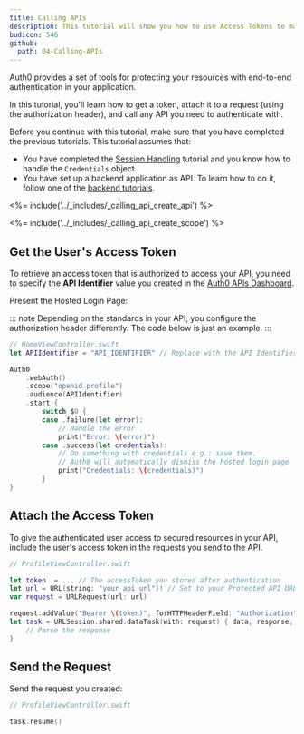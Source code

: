 ```yaml
---
title: Calling APIs
description: This tutorial will show you how to use Access Tokens to make authenticated API calls.
budicon: 546
github:
  path: 04-Calling-APIs
---
```


Auth0 provides a set of tools for protecting your resources with end-to-end authentication in your application. 

In this tutorial, you'll learn how to get a token, attach it to a request (using the authorization header), and call any API you need to authenticate with. 

Before you continue with this tutorial, make sure that you have completed the previous tutorials. This tutorial assumes that:
* You have completed the [Session Handling](/quickstart/native/ios-swift/03-user-sessions) tutorial and you know how to handle the `Credentials` object.
* You have set up a backend application as API. To learn how to do it, follow one of the [backend tutorials](/quickstart/backend).

<%= include('../_includes/_calling_api_create_api') %>

<%= include('../_includes/_calling_api_create_scope') %>

## Get the User's Access Token

To retrieve an access token that is authorized to access your API, you need to specify the **API Identifier** value you created in the [Auth0 APIs Dashboard](https://manage.auth0.com/#/apis).

Present the Hosted Login Page:

::: note
Depending on the standards in your API, you configure the authorization header differently. The code below is just an example.
:::

```swift
// HomeViewController.swift
let APIIdentifier = "API_IDENTIFIER" // Replace with the API Identifier value you created

Auth0
    .webAuth()
    .scope("openid profile")
    .audience(APIIdentifier)
    .start {
        switch $0 {
        case .failure(let error):
            // Handle the error
            print("Error: \(error)")
        case .success(let credentials):
            // Do something with credentials e.g.: save them.
            // Auth0 will automatically dismiss the hosted login page
            print("Credentials: \(credentials)")
        }
}
```

## Attach the Access Token

To give the authenticated user access to secured resources in your API, include the user's access token in the requests you send to the API.

```swift
// ProfileViewController.swift

let token  = ... // The accessToken you stored after authentication
let url = URL(string: "your api url")! // Set to your Protected API URL
var request = URLRequest(url: url)

request.addValue("Bearer \(token)", forHTTPHeaderField: "Authorization")
let task = URLSession.shared.dataTask(with: request) { data, response, error in
    // Parse the response
}
```

## Send the Request

Send the request you created:

```swift
// ProfileViewController.swift

task.resume()
```
